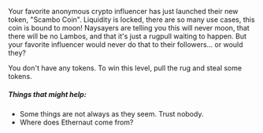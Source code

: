 Your favorite anonymous crypto influencer has just launched their new token, "Scambo Coin". Liquidity is locked, there are so many use cases, this coin is bound to moon! Naysayers are telling you this will never moon, that there will be no Lambos, and that it's just a rugpull waiting to happen. But your favorite influencer would never do that to their followers... or would they?

You don't have any tokens. To win this level, pull the rug and steal some tokens.  

##### Things that might help:

* Some things are not always as they seem. Trust nobody.
* Where does Ethernaut come from?
